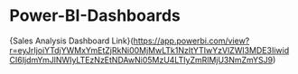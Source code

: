 # Power-BI-Dashboards
{Sales Analysis Dashboard Link}(https://app.powerbi.com/view?r=eyJrIjoiYTdjYWMxYmEtZjRkNi00MjMwLTk1NzItYTIwYzVlZWI3MDE3IiwidCI6IjdmYmJlNWIyLTEzNzEtNDAwNi05MzU4LTIyZmRlMjU3NmZmYSJ9)
